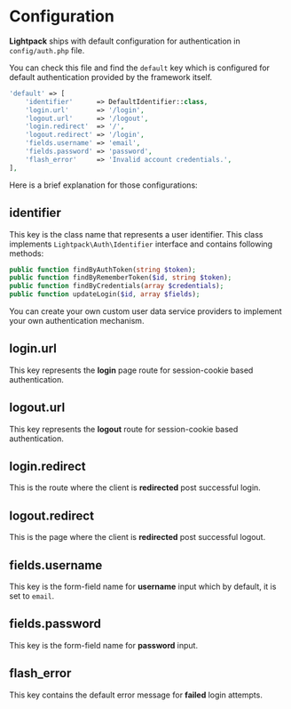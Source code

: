 # Configuration

**Lightpack** ships with default configuration for authentication in `config/auth.php` file.

You can check this file and find the `default` key which is configured for default authentication provided
by the framework itself.

```php
'default' => [
    'identifier'      => DefaultIdentifier::class,
    'login.url'       => '/login',
    'logout.url'      => '/logout',
    'login.redirect'  => '/',
    'logout.redirect' => '/login',
    'fields.username' => 'email',
    'fields.password' => 'password',
    'flash_error'     => 'Invalid account credentials.',
],
```

Here is a brief explanation for those configurations:

## identifier

This key is the class name that represents a user identifier. This class implements `Lightpack\Auth\Identifier` interface and contains following methods:

```php
public function findByAuthToken(string $token);
public function findByRememberToken($id, string $token);
public function findByCredentials(array $credentials);
public function updateLogin($id, array $fields);
```

You can create your own custom user data service providers to implement your own authentication mechanism.

## login.url

This key represents the **login** page route for session-cookie based authentication. 

## logout.url

This key represents the **logout** route for session-cookie based authentication. 

## login.redirect

This is the route where the client is **redirected** post successful login.

## logout.redirect

This is the page where the client is **redirected** post successful logout.

## fields.username

This key is the form-field name for **username** input which by default, it is set to `email`.

## fields.password

This key is the form-field name for **password** input.

## flash_error

This key contains the default error message for **failed** login attempts.